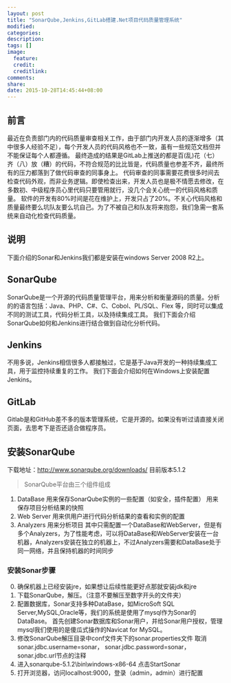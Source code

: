 ```yaml
---
layout: post
title: "SonarQube,Jenkins,GitLab搭建.Net项目代码质量管理系统"
modified:
categories: 
description:
tags: []
image:
  feature:
  credit:
  creditlink:
comments:
share:
date: 2015-10-28T14:45:44+08:00
---
```

## 前言
最近在负责部门内的代码质量审查相关工作，由于部门内开发人员的逐渐增多（其中很多人经验不足），每个开发人员的代码风格也不一致，虽有一些规范文档但并不能保证每个人都遵循。
最终造成的结果是GitLab上推送的都是百(乱)花（七）齐（八）放（糟）的代码，不符合规范的比比皆是，代码质量也参差不齐，最终所有的压力都落到了做代码审查的同事身上。
代码审查的同事需要花费很多时间去检查代码外观，而非业务逻辑。即使检查出来，开发人员也是极不情愿去修改，在多数初、中级程序员心里代码只要管用就行，没几个会关心统一的代码风格和质量。
软件的开发有80%时间是花在维护上，开发只占了20%。不关心代码风格和质量最终要么坑队友要么坑自己。为了不被自己和队友将来抱怨，我们急需一套系统来自动化检查代码质量。

## 说明
下面介绍的Sonar和Jenkins我们都是安装在windows Server 2008 R2上。

## SonarQube
SonarQube是一个开源的代码质量管理平台，用来分析和衡量源码的质量。分析的的语言包括：Java、PHP、C#、C、Cobol、PL/SQL、Flex 等，同时可以集成不同的测试工具，代码分析工具，以及持续集成工具。
我们下面会介绍SonarQube如何和Jenkins进行结合做到自动化分析代码。

## Jenkins
不用多说，Jenkins相信很多人都接触过，它是基于Java开发的一种持续集成工具，用于监控持续重复的工作。
我们下面会介绍如何在Windows上安装配置Jenkins。

## GitLab
  Gitlab是和GitHub差不多的版本管理系统，它是开源的。如果没有听过请直接关闭页面，去思考下是否还适合做程序员。

## 安装SonarQube
  下载地址：http://www.sonarqube.org/downloads/ 目前版本5.1.2
> SonarQube平台由三个组件组成
1. DataBase
用来保存SonarQube实例的一些配置（如安全，插件配置）
用来保存项目分析结果的快照
2. Web Server
用来供用户进行代码分析结果的查看和实例的配置
3. Analyzers
用来分析项目
其中只需配置一个DataBase和WebServer，但是有多个Analyzers，为了性能考虑，可以将DataBase和WebServer安装在一台机器，Analyzers安装在独立的机器上，不过Analyzers需要和DataBase处于同一网络，并且保持机器的时间同步

### 安装Sonar步骤
0. 确保机器上已经安装jre，如果想让后续性能更好点那就安装jdk和jre
1. 下载SonarQube，解压。（注意不要解压至数字开头的文件夹）
2. 配置数据库，Sonar支持多种DataBase，如MicroSoft SQL Server,MySQL,Oracle等，我们的系统是使用了mysql作为Sonar的DataBase。
首先创建Sonar数据库和Sonar用户，并给Sonar用户授权，管理mysql我们使用的是傻瓜式操作的Navicat for MySQL。
3. 修改SonarQube解压目录中conf文件夹下的sonar.properties文件
取消sonar.jdbc.username=sonar， sonar.jdbc.password=sonar，sonar.jdbc.url节点的注释
4. 进入sonarqube-5.1.2\bin\windows-x86-64 点击StartSonar
5. 打开浏览器，访问localhost:9000，登录（admin，admin）进行配置


